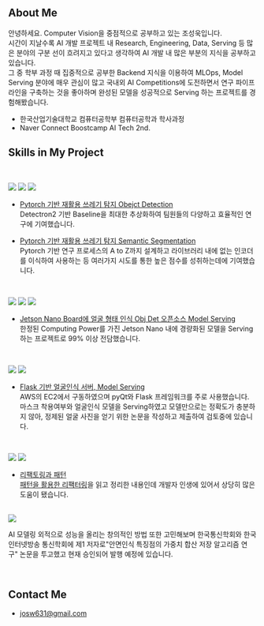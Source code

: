 ## About Me

안녕하세요. Computer Vision을 중점적으로 공부하고 있는 조성욱입니다.  
시간이 지날수록 AI 개발 프로젝트 내 Research, Engineering, Data, Serving 등 많은 분야의 구분 선이 흐려지고 있다고 생각하여 AI 개발 내 많은 부분의 지식을 공부하고 있습니다.  
그 중 학부 과정 때 집중적으로 공부한 Backend 지식을 이용하여 MLOps, Model Serving 분야에 매우 관심이 많고 국내외 AI Competitions에 도전하면서 연구 파이프라인을 구축하는 것을 좋아하며 완성된 모델을 성공적으로 Serving 하는 프로젝트를 경험해봤습니다.  

- 한국산업기술대학교 컴퓨터공학부 컴퓨터공학과 학사과정
- Naver Connect Boostcamp AI Tech 2nd.

## Skills in My Project

<br>

<img src="https://img.shields.io/badge/Python-3776AB?style=flat-square&logo=Python&logoColor=white"/> <img src="https://img.shields.io/badge/Pytorch-EE4C2C?style=flat-square&logo=Pytorch&logoColor=white"/> <img src="https://img.shields.io/badge/OpenCV-5C3EE8?style=flat-square&logo=OpenCV&logoColor=white"/>

- [Pytorch 기반 재활용 쓰레기 탐지 Obejct Detection](https://github.com/boostcampaitech2/object-detection-level2-cv-04)  
	Detectron2 기반 Baseline을 최대한 추상화하여 팀원들의 다양하고 효율적인 연구에 기여했습니다.  

- [Pytorch 기반 재활용 쓰레기 탐지 Semantic Segmentation](https://github.com/boostcampaitech2/semantic-segmentation-level2-cv-04)  
	Pytorch 기반 연구 프로세스의 A to Z까지 설계하고 라이브러리 내에 없는 인코더를 이식하여 사용하는 등 여러가지 시도를 통한 높은 점수를 성취하는데에 기여했습니다.   
<br>

<img src="https://img.shields.io/badge/Python-3776AB?style=flat-square&logo=Python&logoColor=white"/> <img src="https://img.shields.io/badge/Linux-FCC624?style=flat-square&logo=Linux&logoColor=white"/> <img src="https://img.shields.io/badge/Qt-41CD52?style=flat-square&logo=Qt&logoColor=white"/>  

- [Jetson Nano Board에 얼굴 형태 인식 Obj Det 오픈소스 Model Serving](https://github.com/ukcastle/frames-client)  
	한정된 Computing Power를 가진 Jetson Nano 내에 경량화된 모델을 Serving하는 프로젝트로 99% 이상 전담했습니다.    

<br>

<img src="https://img.shields.io/badge/Flask-000000?style=flat-square&logo=Flask&logoColor=white"/> <img src="https://img.shields.io/badge/MySQL-4479A1?style=flat-square&logo=MySQL&logoColor=white"/>  

- [Flask 기반 얼굴인식 서버, Model Serving](https://github.com/ukcastle/frames-classification-server)  
	AWS의 EC2에서 구동하였으며 pyQt와 Flask 프레임워크를 주로 사용했습니다. 마스크 착용여부와 얼굴인식 모델을 Serving하였고 모델만으로는 정확도가 충분하지 않아, 정제된 얼굴 사진을 얻기 위한 논문을 작성하고 제출하여 검토중에 있습니다.    

<br>

<img src="https://img.shields.io/badge/Refactoring-575757?style=flat-square&logoColor=white"/> <img src="https://img.shields.io/badge/DesignPatterns-575757?style=flat-square&logoColor=white"/>  

- [리팩토링과 패턴](https://ukcastle.github.io/refactoring/2021/04/08/RF-Ch2-3/)  
	[패턴을 활용한 리팩터링](http://www.yes24.com/Product/Goods/14752528)을 읽고 정리한 내용인데 개발자 인생에 있어서 상당히 많은 도움이 됐습니다.    
  
<br>

<img src="https://img.shields.io/badge/Research Paper-575757?style=flat-square&logoColor=white"/>

AI 모델링 외적으로 성능을 올리는 창의적인 방법 또한 고민해보며 한국통신학회와 한국 인터넷방송 통신학회에 제1 저자로"안면인식 특징점의 가중치 합산 저장 알고리즘 연구" 논문을 투고했고 현재 승인되어 발행 예정에 있습니다.  

<br>

## Contact Me

- josw631@gmail.com
